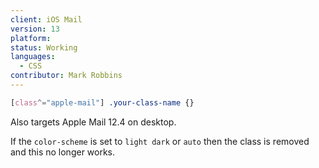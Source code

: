 ```yaml
---
client: iOS Mail
version: 13
platform:
status: Working
languages:
  - CSS
contributor: Mark Robbins
---
```


```css
[class^="apple-mail"] .your-class-name {}
```

Also targets Apple Mail 12.4 on desktop.

If the `color-scheme` is set to `light dark` or `auto` then the class is removed and this no longer works.
